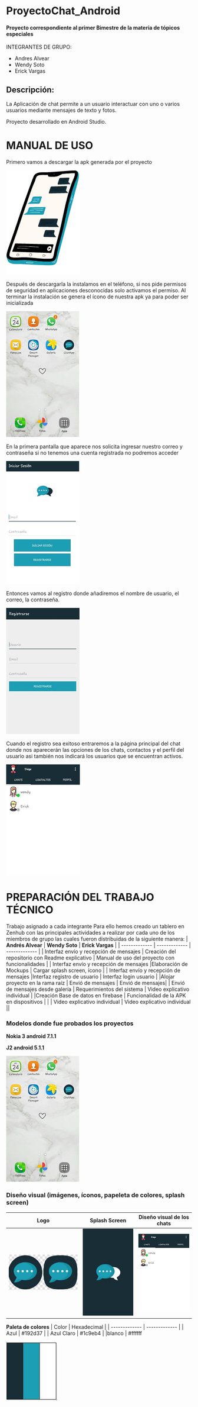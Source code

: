 
# ProyectoChat_Android
 #### Proyecto correspondiente al primer Bimestre de la materia de tópicos especiales
INTEGRANTES DE GRUPO:
- Andres Alvear
- Wendy Soto
- Erick Vargas

## Descripción:
La Aplicación de chat permite a un usuario interactuar con uno o varios usuarios mediante mensajes de texto y fotos.

Proyecto desarrollado en Android Studio.

# MANUAL DE USO
Primero vamos a descargar la apk generada por el proyecto
 
![myimage-alt-tag](https://github.com/wendysoto/ProyectoChat_Android/blob/master/images/app_c.png)

Después de descargarla la instalamos en el teléfono, si nos pide permisos de seguridad en aplicaciones desconocidas solo activamos el permiso.
Al terminar la instalación se genera el ícono de nuestra apk ya para poder ser inicializada 

![myimage-alt-tag](https://github.com/wendysoto/ProyectoChat_Android/blob/master/images/pantalla.jpeg)

En la primera pantalla que aparece nos solicita ingresar nuestro correo y contraseña si no tenemos una cuenta registrada no podremos acceder

![myimage-alt-tag](https://github.com/wendysoto/ProyectoChat_Android/blob/master/images/login.jpeg) 

Entonces vamos al registro donde añadiremos el nombre de usuario, el correo, la contraseña.

![myimage-alt-tag](https://github.com/wendysoto/ProyectoChat_Android/blob/master/images/register.jpeg) 

Cuando el registro sea exitoso entraremos a la página principal del chat donde nos aparecerán las opciones de los chats, contactos y el perfil del usuario asi también nos indicará los usuarios que se encuentran activos.

![myimage-alt-tag](https://github.com/wendysoto/ProyectoChat_Android/blob/master/images/chats.jpeg) 

# PREPARACIÓN DEL TRABAJO TÉCNICO

 Trabajo asignado a cada integrante
Para ello hemos creado un tablero en Zenhub con las principales actividades a realizar por cada uno de los miembros de grupo las cuales fueron distribuidas de la siguiente manera:
| **Andrés Alvear** | **Wendy Soto** | **Erick Vargas** |
| ------------- | ------------- | ------------- |
| 	Interfaz envío y recepción de mensajes  |	Creación del repositorio con Readme explicativo |  Manual de uso del proyecto con funcionalidades |
|  Interfaz envío y recepción de mensajes  |Elaboración de Mockups  | 	Cargar splash screen, ícono  |
| Interfaz envío y recepción de mensajes |Interfaz registro de usuario | Interfaz login usuario |
|Alojar proyecto en la rama raíz | Envió de mensajes | Envió de mensajes|
| Envió de mensajes desde galería | Requerimientos del sistema |	Video explicativo individual |
|Creación Base de datos en firebase | Funcionalidad de la APK en dispositivos | |
| Video explicativo individual |   Video explicativo individual ||



### Modelos donde fue probados los proyectos
**Nokia 3 android 7.1.1**




**J2 android 5.1.1**

![myimage-alt-tag](https://github.com/wendysoto/ProyectoChat_Android/blob/master/images/pantalla.jpeg) 



### Diseño visual (imágenes, íconos, papeleta de colores, splash screen)
| **Logo** | **Splash Screen** | **Diseño visual de los chats** |
| ------------- | ------------- | ------------- |
| 	![myimage-alt-tag](https://github.com/wendysoto/ProyectoChat_Android/blob/master/images/icon.JPG)|	![myimage-alt-tag](https://github.com/wendysoto/ProyectoChat_Android/blob/master/images/splash.jpeg)|![myimage-alt-tag](https://github.com/wendysoto/ProyectoChat_Android/blob/master/images/chats.jpeg)|









**Paleta de colores**
| Color | Hexadecimal |
| ------------- | ------------- |
| Azul  | #192d37  |
| Azul Claro | #1c9eb4  |
|blanco | #ffffff

![myimage-alt-tag](https://github.com/wendysoto/ProyectoChat_Android/blob/master/images/paleta.JPG) 

